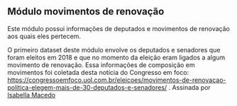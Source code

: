 ## Módulo movimentos de renovação

Este módulo possui informações de deputados e movimentos de renovação aos quais eles pertecem.

O primeiro dataset deste módulo envolve os deputados e senadores que foram eleitos em 2018 e que no momento da eleição eram ligados a algum movimento de renovação. Essa informações de composição em movimentos foi coletada desta notícia do Congresso em foco: https://congressoemfoco.uol.com.br/eleicoes/movimentos-de-renovacao-politica-elegem-mais-de-30-deputados-e-senadores/ . Assinada por [Isabella Macedo](https://congressoemfoco.uol.com.br/author/isabellamacedo/)

